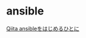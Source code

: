 ansible
====


[Qiita ansibleをはじめるひとに](https://qiita.com/t_nakayama0714/items/fe55ee56d6446f67113c)



